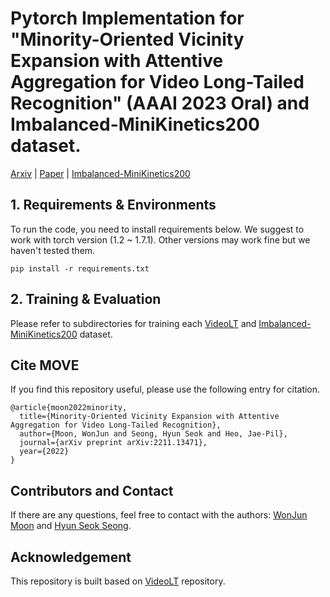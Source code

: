 # Pytorch Implementation for "Minority-Oriented Vicinity Expansion with Attentive Aggregation for Video Long-Tailed Recognition" (AAAI 2023 Oral) and Imbalanced-MiniKinetics200 dataset.

[Arxiv](https://arxiv.org/abs/2211.13471) | [Paper](https://ojs.aaai.org/index.php/AAAI/article/view/25284/25056) | [Imbalanced-MiniKinetics200](https://drive.google.com/drive/folders/1ZaXo0a7eEStSaIfv1ql6Qex8AeVl2VOX?usp=sharing)

## 1. Requirements & Environments
To run the code, you need to install requirements below.
We suggest to work with torch version (1.2 ~ 1.7.1).
Other versions may work fine but we haven't tested them.

``
pip install -r requirements.txt
``


## 2. Training & Evaluation
Please refer to subdirectories for training each [VideoLT](VideoLT) and [Imbalanced-MiniKinetics200](Imbalanced-MiniKinetics200) dataset. 


##  Cite MOVE 
If you find this repository useful, please use the following entry for citation.
```
@article{moon2022minority,
  title={Minority-Oriented Vicinity Expansion with Attentive Aggregation for Video Long-Tailed Recognition},
  author={Moon, WonJun and Seong, Hyun Seok and Heo, Jae-Pil},
  journal={arXiv preprint arXiv:2211.13471},
  year={2022}
}
```

## Contributors and Contact
If there are any questions, feel free to contact with the authors: [WonJun Moon](wjun0830@gmail.com) and [Hyun Seok Seong](gustjrdl95@gmail.com).

## Acknowledgement
This repository is built based on [VideoLT](https://github.com/17Skye17/VideoLT) repository.

